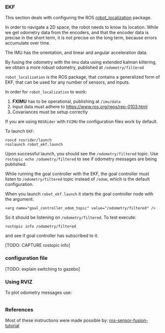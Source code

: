 ### EKF

This section deals with configuring the ROS [robot_localization](http://wiki.ros.org/robot_localization) package.

In order to navigate a 2D space, the robot needs to know its location. While we get odometry data from the encoders, and that the encoder data is precise in the short term, it is not precise on the long term, because errors accumulate over time.

The IMU has the orientation, and linear and angular acceleration data.

By fusing the odometry with the imu data using extended kalman kiltering, we obtain a more robust odometry, published at `/odometry/filtered`

`robot_localization` is the ROS package, that contains a generalized form of EKF, that can be used for any number of sensors, and inputs.


In order for `robot_localization` to work:

1. **FXIMU** has to be operational, publishing at `/imu/data`
2. Input data must adhere to https://www.ros.org/reps/rep-0103.html
3. Covariances must be setup correctly

If you are using `ROSRider` with `FXIMU` the configuration files work by default.

To launch `EKF`:

```console
roscd rosrider/launch
roslaunch robot_ekf.launch
```

Upon successful launch, you should see the `/odometry/filtered` topic. Use `rostopic echo /odometry/filtered` to see if odometry messages are being published.

While running the goal controller with the EKF, the goal controller must listen to `/odometry/filtered` topic instead of `/odom`, which is the default configuration.

When you launch `robot_ekf.launch` it starts the goal controller node with the argument:

```console
<arg name="goal_controller_odom_topic" value="/odometry/filtered" />
````

So it should be listening on `/odometry/filtered`. To test execute:

```console
rostopic info /odometry/filtered
```

and see if goal controller has subscribed to it.

[TODO: CAPTURE rostopic info]

### configuration file

[TODO: explain switching to gazebo]

### Using RVIZ

To plot odometry messages use:

```console

```

### References

Most of these instructions were made possible by: [ros-sensor-fusion-tutorial](https://github.com/methylDragon/ros-sensor-fusion-tutorial/blob/master/01%20-%20ROS%20and%20Sensor%20Fusion%20Tutorial.md)

